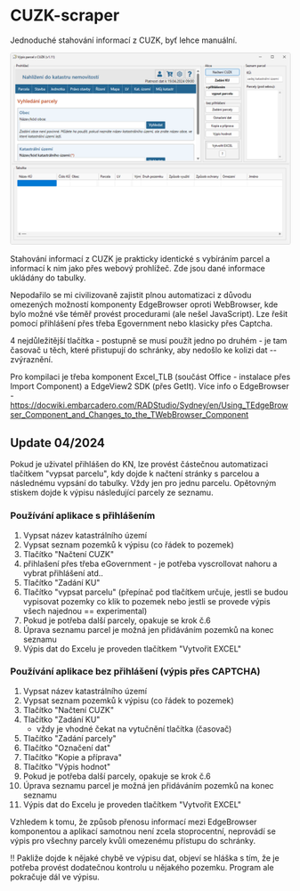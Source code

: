 # CUZK-scraper
Jednoduché stahování informací z CUZK, byť lehce manuální.

![Screenshot](obrazek2.png)

Stahování informací z CUZK je prakticky identické s vybíráním parcel a informací k nim jako přes webový prohlížeč. Zde jsou dané informace ukládány do tabulky.

Nepodařilo se mi civilizovaně zajistit plnou automatizaci z důvodu omezených možností komponenty EdgeBrowser oproti WebBrowser, kde bylo možné vše téměř provést procedurami (ale nešel JavaScript).
Lze řešit pomocí přihlášení přes třeba Egovernment nebo klasicky přes Captcha.

4 nejdůležitější tlačítka - postupně se musí použít jedno po druhém - je tam časovač u těch, které přistupují do schránky, aby nedošlo ke kolizi dat -- zvýraznění.

Pro kompilaci je třeba komponent Excel_TLB (součást Office - instalace přes Import Component) a EdgeView2 SDK (přes GetIt).
Více info o EdgeBrowser - https://docwiki.embarcadero.com/RADStudio/Sydney/en/Using_TEdgeBrowser_Component_and_Changes_to_the_TWebBrowser_Component


## Update 04/2024
Pokud je uživatel přihlášen do KN, lze provést částečnou automatizaci tlačítkem "vypsat parcelu", kdy dojde k načtení stránky s parcelou a následnému vypsání do tabulky. Vždy jen pro jednu parcelu. Opětovným stiskem dojde k výpisu následující parcely ze seznamu.

### Používání aplikace s přihlášením
1. Vypsat název katastrálního území
2. Vypsat seznam pozemků k výpisu (co řádek to pozemek)
3. Tlačítko "Načtení CUZK"
4. přihlašení přes třeba eGovernment - je potřeba vyscrollovat nahoru a vybrat přihlášení atd..
5. Tlačítko "Zadání KU"
6. Tlačítko "vypsat parcelu" (přepínač pod tlačítkem určuje, jestli se budou vypisovat pozemky co klik to pozemek nebo jestli se provede výpis všech najednou == experimental)
7. Pokud je potřeba další parcely, opakuje se krok č.6
8. Úprava seznamu parcel je možná jen přidáváním pozemků na konec seznamu
9. Výpis dat do Excelu je proveden tlačítkem "Vytvořit EXCEL"

### Používání aplikace bez přihlášení (výpis přes CAPTCHA)
1. Vypsat název katastrálního území
2. Vypsat seznam pozemků k výpisu (co řádek to pozemek)
3. Tlačítko "Načtení CUZK"
4. Tlačítko "Zadání KU"
   - vždy je vhodné čekat na vytučnění tlačítka (časovač)
6. Tlačítko "Zadání parcely"
7. Tlačítko "Označení dat"
8. Tlačítko "Kopie a příprava"
9. Tlačítko "Výpis hodnot"
10. Pokud je potřeba další parcely, opakuje se krok č.6
11. Úprava seznamu parcel je možná jen přidáváním pozemků na konec seznamu
12. Výpis dat do Excelu je proveden tlačítkem "Vytvořit EXCEL"


Vzhledem k tomu, že způsob přenosu informací mezi EdgeBrowser komponentou a aplikací samotnou není zcela stoprocentní, neprovádí se výpis pro všechny parcely kvůli omezenému přístupu do schránky.   

!! Pakliže dojde k nějaké chybě ve výpisu dat, objeví se hláška s tím, že je potřeba provést dodatečnou kontrolu u nějakého pozemku. Program ale pokračuje dál ve výpisu.
